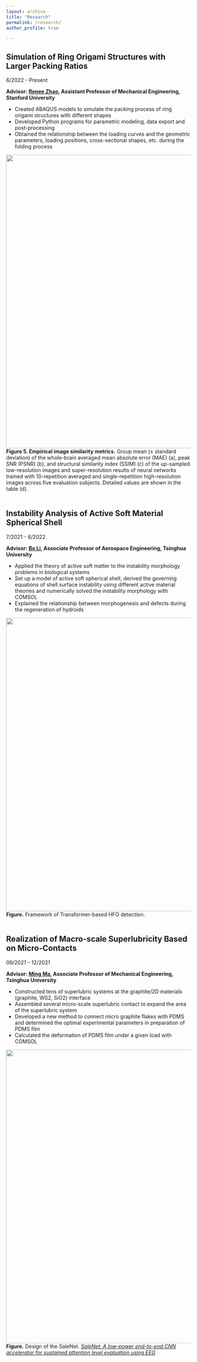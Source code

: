 ```yaml
---
layout: archive
title: "Research"
permalink: /research/
author_profile: true

---
```


Simulation of Ring Origami Structures with Larger Packing Ratios
-----
6/2022 - Present   

**Advisor: [Renee Zhao](https://profiles.stanford.edu/264302), Assistant Professor of Mechanical Engineering, Stanford University**
* Created ABAQUS models to simulate the packing process of ring origami structures with different shapes
* Developed Python programs for parametric modeling, data export and post-processing
* Obtained the relationship between the loading curves and the geometric parameters, loading positions,
cross-sectional shapes, etc. during the folding process
   
<div>			
    <img src="/keyangyang.github.io/images/figure5.png"
         width=800>
    <br>
    <b>Figure 5. Empirical image similarity metrics.</b> Group mean (± standard deviation) of the whole-brain averaged mean absolute error (MAE) (a), peak SNR (PSNR) (b), and structural similarity index (SSIM) (c) of the up-sampled low-resolution images and super-resolution results of neural networks trained with 10-repetition averaged and single-repetition high-resolution images across five evaluation subjects. Detailed values are shown in the table (d). 
</div>    
<br>

Instability Analysis of Active Soft Material Spherical Shell
-----

7/2021 - 6/2022   

**Advisor: [Bo Li](https://www.hy.tsinghua.edu.cn/hyen/info/1162/1222.htm), Associate Professor of Aerospace Engineering, Tsinghua University**
* Applied the theory of active soft matter to the instability morphology problems in biological systems
* Set up a model of active soft spherical shell, derived the governing equations of shell surface instability using
different active material theories and numerically solved the instability morphology with COMSOL
* Explained the relationship between morphogenesis and defects during the regeneration of hydroids

<div>			
    <img src="/keyangyang.github.io/images/figure6.png"
         width=800>
    <br>
    <b>Figure.</b> Framework of Transformer-based HFO detection. 
</div>    
<br>   
   
Realization of Macro-scale Superlubricity Based on Micro-Contacts
-----

09/2021 – 12/2021   

**Advisor: [Ming Ma](https://me.tsinghua.edu.cn/en/info/1054/1328.htm), Associate Professor of Mechanical Engineering, Tsinghua University**
* Constructed tens of superlubric systems at the graphite/2D materials (graphite, WS2, SiO2) interface
* Assembled several micro-scale superlubric contact to expand the area of the superlubric system
* Developed a new method to connect micro graphite flakes with PDMS and determined the optimal experimental
parameters in preparation of PDMS film
* Calculated the deformation of PDMS film under a given load with COMSOL

<div>			
    <img src="/keyangyang.github.io/images/figure7.png"
         width=800>
    <br>
    <b>Figure.</b> Design of the SaleNet. <i><a href="https://arxiv.org/abs/2209.01386">SaleNet: A low-power end-to-end CNN accelerator for sustained attention level evaluation using EEG</a></i>
</div> 
   
